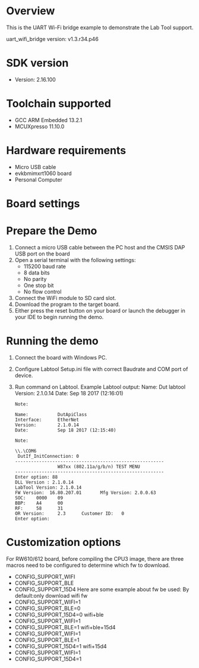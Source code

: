 Overview
========
This is the UART Wi-Fi bridge example to demonstrate the Lab Tool support.

uart_wifi_bridge version: v1.3.r34.p46


SDK version
===========
- Version: 2.16.100

Toolchain supported
===================
- GCC ARM Embedded  13.2.1
- MCUXpresso  11.10.0

Hardware requirements
=====================
- Micro USB cable
- evkbmimxrt1060 board
- Personal Computer


Board settings
==============


Prepare the Demo
================
1.  Connect a micro USB cable between the PC host and the CMSIS DAP USB port on the board
2.  Open a serial terminal with the following settings:
    - 115200 baud rate
    - 8 data bits
    - No parity
    - One stop bit
    - No flow control
3.  Connect the WiFi module to SD card slot.
4.  Download the program to the target board.
5.  Either press the reset button on your board or launch the debugger in your IDE to begin running the demo.


Running the demo
================
1. Connect the board with Windows PC.
2. Configure Labtool Setup.ini file with correct Baudrate and COM port of device.
3. Run command on Labtool.
   Example Labtool output:
       Name:           Dut labtool
       Version:        2.1.0.14
       Date:           Sep 18 2017 (12:16:01)

       Note:

       Name:           DutApiClass
       Interface:      EtherNet
       Version:        2.1.0.14
       Date:           Sep 18 2017 (12:15:40)

       Note:

       \\.\COM6
        DutIf_InitConnection: 0
       --------------------------------------------------------
                       W87xx (802.11a/g/b/n) TEST MENU
       --------------------------------------------------------
       Enter option: 88
       DLL Version : 2.1.0.14
       LabTool Version: 2.1.0.14
       FW Version:  16.80.207.01       Mfg Version: 2.0.0.63
       SOC:    0000    09
       BBP:    A4      00
       RF:     58      31
       OR Version:     2.3      Customer ID:   0
       Enter option:

Customization options
=====================
For RW610/612 board, before compiling the CPU3 image, there are three macros need to be configured to determine which fw to download.
  - CONFIG_SUPPORT_WIFI
  - CONFIG_SUPPORT_BLE
  - CONFIG_SUPPORT_15D4
Here are some example about fw be used:
By default:only download wifi fw
  - CONFIG_SUPPORT_WIFI=1
  - CONFIG_SUPPORT_BLE=0
  - CONFIG_SUPPORT_15D4=0
wifi+ble
  - CONFIG_SUPPORT_WIFI=1
  - CONFIG_SUPPORT_BLE=1
wifi+ble+15d4
  - CONFIG_SUPPORT_WIFI=1
  - CONFIG_SUPPORT_BLE=1
  - CONFIG_SUPPORT_15D4=1
wifi+15d4
  - CONFIG_SUPPORT_WIFI=1
  - CONFIG_SUPPORT_15D4=1

